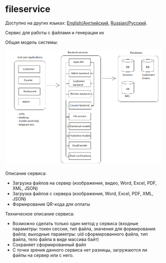 # fileservice

Доступно на других языках: [English/Английский](fileservice.md), [Russian/Русский](fileservice.ru.md). 

Сервис для работы с файлами и генерации их 

Общая модель системы: 

![system_overall](img/system_overall.png)

Описание сервиса: 
- Загрузка файлов на сервер (изображения, видео, Word, Excel, PDF, XML, JSON)
- Загрузка файлов с сервера (изображения, Word, Excel, PDF, XML, JSON)
- Формирование QR-кода для оплаты

Техническое описание сервиса: 
- Возможно сделать только один метод у сервиса (входные параметры: токен сессии, тип файла, значения для формирования файла; выходные параметры: uid сформированного файла, тип файла, тело файла в виде массива байт)
- Сохраняет сформированный файл
- С точки зрения данного сервиса нет разницы, загружаются ли файлы на сервер или с него. 
